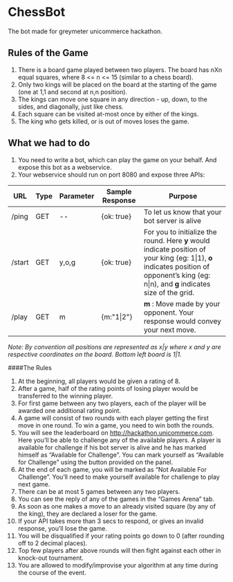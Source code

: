 # ChessBot
The bot made for greymeter unicommerce hackathon.

## Rules of the Game
 1. There is a board game played between two players. The board has nXn equal squares, where 8 <= n <= 15  (similar to a chess board).
 2. Only two kings will be placed on the board at the starting of the game (one at 1,1 and second at n,n position).
 3. The kings can move one square in any direction - up, down, to the sides, and diagonally, just like chess.
 4. Each square can be visited at-most once by either of the kings.
 5. The king who gets killed, or is out of moves loses the game.

## What we had to do
 1. You need to write a bot, which can play the game on your behalf. And expose this bot as a webservice.
 2. Your webservice should run on port 8080 and expose three APIs:

|URL   | Type | Parameter | Sample Response | Purpose |
|------|------|-----------|-----------------|-----------|
|/ping |  GET | --        | {ok: true}      | To let us know that your bot server is alive |
|/start|  GET | y,o,g     | {ok: true}      | For you to initialize the round. Here **y** would indicate position of your king (eg: 1\|1), **o** indicates position of opponent’s king (eg: n\|n), and **g** indicates size of the grid. |
|/play |  GET | m         | {m:"1\|2"}      | **m** : Move made by your opponent. Your response would convey your next move.|

*Note: By convention all positions are represented as x\|y where x and y are respective coordinates on the board. Bottom left board is 1\|1.*

####The Rules
1. At the beginning, all players would be given a rating of 8.
2. After a game, half of the rating points of losing player would be transferred to the winning player.
3. For first game between any two players, each of the player will be awarded one additional rating point.
4. A game will consist of two rounds with each player getting the first move in one round. To win a game, you need to win both the rounds. 
5. You will see the leaderboard on http://hackathon.unicommerce.com. Here you’ll be able to challenge any of the available players. A player is available for challenge if his bot server is alive and he has marked himself as “Available for Challenge”. You can mark yourself as “Available for Challenge” using the button provided on the panel.
6. At the end of each game, you will be marked as “Not Available For Challenge”. You’ll need to make yourself available for challenge to play next game. 
7. There can be at most 5 games between any two players.
8. You can see the reply of any of the games in the “Games Arena” tab.
9. As soon as one makes a move to an already visited square (by any of the king), they are declared a loser for the game.
10. If your API takes more than 3 secs to respond, or gives an invalid response, you’ll lose the game.
11. You will be disqualified if your rating points go down to 0 (after rounding off to 2 decimal places).
12. Top few players after above rounds will then fight against each other in knock-out tournament.
13. You are allowed to modify/improvise your algorithm at any time during the course of the event.
